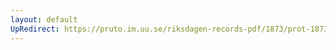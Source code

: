 ```yaml
---
layout: default
UpRedirect: https://pruto.im.uu.se/riksdagen-records-pdf/1873/prot-1873--ak--510/prot-1873--ak--510_033.pdf
---
```

